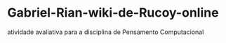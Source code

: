 # Gabriel-Rian-wiki-de-Rucoy-online
atividade avaliativa para a disciplina de Pensamento Computacional
